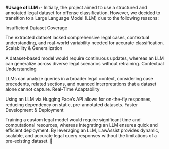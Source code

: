 **#Usage of LLM :-**
Initially, the project aimed to use a structured and annotated legal dataset for offense classification. However, we decided to transition to a Large Language Model (LLM) due to the following reasons:

Insufficient Dataset Coverage

The extracted dataset lacked comprehensive legal cases, contextual understanding, and real-world variability needed for accurate classification.
Scalability & Generalization

A dataset-based model would require continuous updates, whereas an LLM can generalize across diverse legal scenarios without retraining.
Contextual Understanding

LLMs can analyze queries in a broader legal context, considering case precedents, related sections, and nuanced interpretations that a dataset alone cannot capture.
Real-Time Adaptability

Using an LLM via Hugging Face’s API allows for on-the-fly responses, reducing dependency on static, pre-annotated datasets.
Faster Development & Deployment

Training a custom legal model would require significant time and computational resources, whereas integrating an LLM ensures quick and efficient deployment.
By leveraging an LLM, LawAssist provides dynamic, scalable, and accurate legal query responses without the limitations of a pre-existing dataset. 🚀
